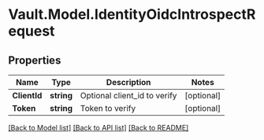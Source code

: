 # Vault.Model.IdentityOidcIntrospectRequest

## Properties

Name | Type | Description | Notes
------------ | ------------- | ------------- | -------------
**ClientId** | **string** | Optional client_id to verify | [optional] 
**Token** | **string** | Token to verify | [optional] 

[[Back to Model list]](../README.md#documentation-for-models) [[Back to API list]](../README.md#documentation-for-api-endpoints) [[Back to README]](../README.md)

